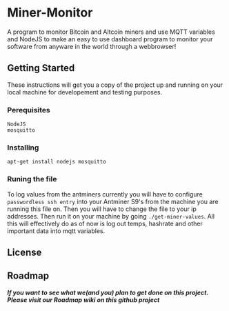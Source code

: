 # Miner-Monitor

A program to monitor Bitcoin and Altcoin miners and use MQTT variables and NodeJS to make an easy to use dashboard program to monitor your software from anyware in the world through a webbrowser!

## Getting Started
These instructions will get you a copy of the project up and running on your local machine for developement and testing purposes.

### Perequisites

```
NodeJS
mosquitto
```

### Installing

```
apt-get install nodejs mosquitto
```

### Runing the file

To log values from the antminers currently you will have to configure ```passwordless ssh entry``` into your Antminer S9's from the machine you are running this file on. Then you will have to change the file to your ip addresses. Then run it on your machine by going ```./get-miner-values```. All this will effectively do as of now is log out temps, hashrate and other important data into mqtt variables.


## License


## Roadmap

***If you want to see what we(and you) plan to get done on this project. Please visit our Roadmap wiki on this github project***
